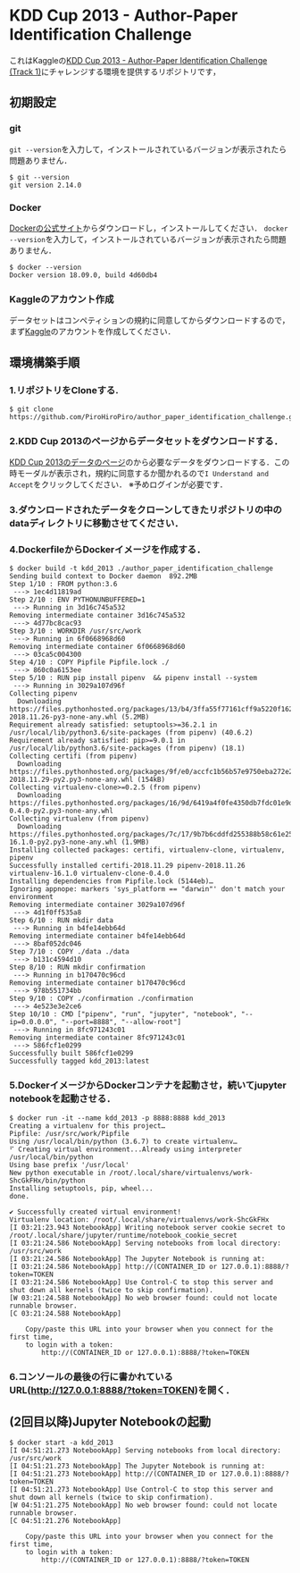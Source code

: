 # KDD Cup 2013 - Author-Paper Identification Challenge
これはKaggleの[KDD Cup 2013 - Author-Paper Identification Challenge (Track 1)](https://www.kaggle.com/c/kdd-cup-2013-author-paper-identification-challenge/)にチャレンジする環境を提供するリポジトリです，

## 初期設定
### git
`git --version`を入力して，インストールされているバージョンが表示されたら問題ありません．

```
$ git --version
git version 2.14.0
```

### Docker
[Dockerの公式サイト](https://www.docker.com/get-started)からダウンロードし，インストールしてください．
`docker --version`を入力して，インストールされているバージョンが表示されたら問題ありません．

```
$ docker --version
Docker version 18.09.0, build 4d60db4
```

### Kaggleのアカウント作成
データセットはコンペティションの規約に同意してからダウンロードするので，まず[Kaggle](https://www.kaggle.com/)のアカウントを作成してください．

## 環境構築手順
### 1.リポジトリをCloneする.
```
$ git clone https://github.com/PiroHiroPiro/author_paper_identification_challenge.git
```
### 2.KDD Cup 2013のページからデータセットをダウンロードする．
[KDD Cup 2013のデータのページ](https://www.kaggle.com/c/kdd-cup-2013-author-paper-identification-challenge/data)のから必要なデータをダウンロードする．この時モーダルが表示され，規約に同意するか聞かれるので`I Understand and Accept`をクリックしてください．
※予めログインが必要です．

### 3.ダウンロードされたデータをクローンしてきたリポジトリの中のdataディレクトリに移動させてください．

### 4.DockerfileからDockerイメージを作成する．
```
$ docker build -t kdd_2013 ./author_paper_identification_challenge
Sending build context to Docker daemon  892.2MB
Step 1/10 : FROM python:3.6
 ---> 1ec4d11819ad
Step 2/10 : ENV PYTHONUNBUFFERED=1
 ---> Running in 3d16c745a532
Removing intermediate container 3d16c745a532
 ---> 4d77bc8cac93
Step 3/10 : WORKDIR /usr/src/work
 ---> Running in 6f0668968d60
Removing intermediate container 6f0668968d60
 ---> 03ca5c004300
Step 4/10 : COPY Pipfile Pipfile.lock ./
 ---> 860c0a6153ee
Step 5/10 : RUN pip install pipenv  && pipenv install --system
 ---> Running in 3029a107d96f
Collecting pipenv
  Downloading https://files.pythonhosted.org/packages/13/b4/3ffa55f77161cff9a5220f162670f7c5eb00df52e00939e203f601b0f579/pipenv-2018.11.26-py3-none-any.whl (5.2MB)
Requirement already satisfied: setuptools>=36.2.1 in /usr/local/lib/python3.6/site-packages (from pipenv) (40.6.2)
Requirement already satisfied: pip>=9.0.1 in /usr/local/lib/python3.6/site-packages (from pipenv) (18.1)
Collecting certifi (from pipenv)
  Downloading https://files.pythonhosted.org/packages/9f/e0/accfc1b56b57e9750eba272e24c4dddeac86852c2bebd1236674d7887e8a/certifi-2018.11.29-py2.py3-none-any.whl (154kB)
Collecting virtualenv-clone>=0.2.5 (from pipenv)
  Downloading https://files.pythonhosted.org/packages/16/9d/6419a4f0fe4350db7fdc01e9d22e949779b6f2d2650e4884aa8aededc5ae/virtualenv_clone-0.4.0-py2.py3-none-any.whl
Collecting virtualenv (from pipenv)
  Downloading https://files.pythonhosted.org/packages/7c/17/9b7b6cddfd255388b58c61e25b091047f6814183e1d63741c8df8dcd65a2/virtualenv-16.1.0-py2.py3-none-any.whl (1.9MB)
Installing collected packages: certifi, virtualenv-clone, virtualenv, pipenv
Successfully installed certifi-2018.11.29 pipenv-2018.11.26 virtualenv-16.1.0 virtualenv-clone-0.4.0
Installing dependencies from Pipfile.lock (5144eb)…
Ignoring appnope: markers 'sys_platform == "darwin"' don't match your environment
Removing intermediate container 3029a107d96f
 ---> 4d1f0ff535a8
Step 6/10 : RUN mkdir data
 ---> Running in b4fe14ebb64d
Removing intermediate container b4fe14ebb64d
 ---> 8baf052dc046
Step 7/10 : COPY ./data ./data
 ---> b131c4594d10
Step 8/10 : RUN mkdir confirmation
 ---> Running in b170470c96cd
Removing intermediate container b170470c96cd
 ---> 978b551734bb
Step 9/10 : COPY ./confirmation ./confirmation
 ---> 4e523e3e2ce6
Step 10/10 : CMD ["pipenv", "run", "jupyter", "notebook", "--ip=0.0.0.0", "--port=8888", "--allow-root"]
 ---> Running in 8fc971243c01
Removing intermediate container 8fc971243c01
 ---> 586fcf1e0299
Successfully built 586fcf1e0299
Successfully tagged kdd_2013:latest
```

### 5.DockerイメージからDockerコンテナを起動させ，続いてjupyter notebookを起動させる．
```
$ docker run -it --name kdd_2013 -p 8888:8888 kdd_2013
Creating a virtualenv for this project…
Pipfile: /usr/src/work/Pipfile
Using /usr/local/bin/python (3.6.7) to create virtualenv…
⠋ Creating virtual environment...Already using interpreter /usr/local/bin/python
Using base prefix '/usr/local'
New python executable in /root/.local/share/virtualenvs/work-ShcGkFHx/bin/python
Installing setuptools, pip, wheel...
done.

✔ Successfully created virtual environment!
Virtualenv location: /root/.local/share/virtualenvs/work-ShcGkFHx
[I 03:21:23.943 NotebookApp] Writing notebook server cookie secret to /root/.local/share/jupyter/runtime/notebook_cookie_secret
[I 03:21:24.586 NotebookApp] Serving notebooks from local directory: /usr/src/work
[I 03:21:24.586 NotebookApp] The Jupyter Notebook is running at:
[I 03:21:24.586 NotebookApp] http://(CONTAINER_ID or 127.0.0.1):8888/?token=TOKEN
[I 03:21:24.586 NotebookApp] Use Control-C to stop this server and shut down all kernels (twice to skip confirmation).
[W 03:21:24.588 NotebookApp] No web browser found: could not locate runnable browser.
[C 03:21:24.588 NotebookApp]

    Copy/paste this URL into your browser when you connect for the first time,
    to login with a token:
        http://(CONTAINER_ID or 127.0.0.1):8888/?token=TOKEN
```

### 6.コンソールの最後の行に書かれているURL(http://127.0.0.1:8888/?token=TOKEN)を開く．

## (2回目以降)Jupyter Notebookの起動
```
$ docker start -a kdd_2013
[I 04:51:21.273 NotebookApp] Serving notebooks from local directory: /usr/src/work
[I 04:51:21.273 NotebookApp] The Jupyter Notebook is running at:
[I 04:51:21.273 NotebookApp] http://(CONTAINER_ID or 127.0.0.1):8888/?token=TOKEN
[I 04:51:21.273 NotebookApp] Use Control-C to stop this server and shut down all kernels (twice to skip confirmation).
[W 04:51:21.275 NotebookApp] No web browser found: could not locate runnable browser.
[C 04:51:21.276 NotebookApp]

    Copy/paste this URL into your browser when you connect for the first time,
    to login with a token:
        http://(CONTAINER_ID or 127.0.0.1):8888/?token=TOKEN
```
